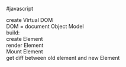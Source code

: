 #javascript

create Virtual DOM<br>
DOM = document Object Model<br>
build:<br>
    create Element<br>
    render Element<br>
    Mount Element<br>
    get diff between old element and new Element <br>
    
